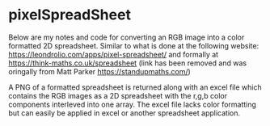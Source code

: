 # pixelSpreadSheet

Below are my notes and code for converting an RGB image into a color formatted 2D spreadsheet. Similar to what is done at the following website: https://leondrolio.com/apps/pixel-spreadsheet/ and formally at https://think-maths.co.uk/spreadsheet (link has been removed and was oringally from Matt Parker https://standupmaths.com/)

A PNG of a formatted spreadsheet is returned along with an excel file which contains the RGB images as a 2D spreadsheet with the r,g,b color components interleved into one array. The excel file lacks color formatting but can easily be applied in excel or another spreadsheet application. 
